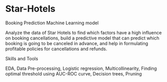 # Star-Hotels
Booking Prediction Machine Learning  model

Analyze the data of Star Hotels to find which factors have a high influence on booking cancellations, build a predictive model that can predict which booking is going to be canceled in advance, and help in formulating profitable policies for cancellations and refunds.

Skills and Tools

EDA, Data Pre-processing, Logistic regression, Multicollinearity, Finding optimal threshold using AUC-ROC curve, Decision trees, Pruning
